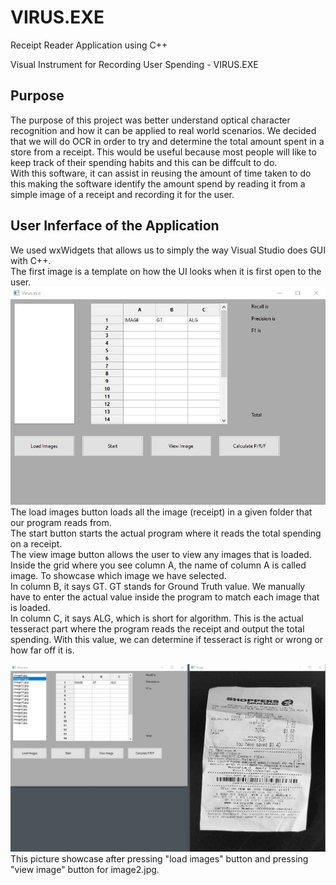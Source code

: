 # VIRUS.EXE
Receipt Reader Application using C++


Visual Instrument for Recording User Spending - VIRUS.EXE

## Purpose
The purpose of this project was better understand optical character recognition and how it can be applied to real world scenarios. We decided that we will do OCR in order to try and determine the total amount spent in a store from a receipt. This would be useful because most people will like to keep track of their spending habits and this can be diffcult to do. <br>
With this software, it can assist in reusing the amount of time taken to do this making the software identify the amount spend by reading it from a simple image of a receipt and recording it for the user. 

## User Inferface of the Application
We used wxWidgets that allows us to simply the way Visual Studio does GUI with C++. <br>
The first image is a template on how the UI looks when it is first open to the user. 
![alt text](https://github.com/kloukanov/VIRUS.EXE/blob/master/images/1.jpg) <br>
The load images button loads all the image (receipt) in a given folder that our program reads from. <br>
The start button starts the actual program where it reads the total spending on a receipt. <br>
The view image button allows the user to view any images that is loaded. <br>
Inside the grid where you see column A, the name of column A is called image. To showcase which image we have selected. <br>
In column B, it says GT. GT stands for Ground Truth value. We manually have to enter the actual value inside the program to match each image that is loaded. <br>
In column C, it says ALG, which is short for algorithm. This is the actual tesseract part where the program reads the receipt and output the total spending. With this value, we can determine if tesseract is right or wrong or how far off it is. <br>

![alt text](https://github.com/kloukanov/VIRUS.EXE/blob/master/images/2.jpg) <br>
This picture showcase after pressing "load images" button and pressing "view image" button for image2.jpg. <br> 
